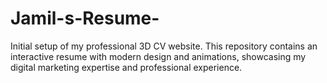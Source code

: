 # Jamil-s-Resume-
Initial setup of my professional 3D CV website. This repository contains an interactive resume with modern design and animations, showcasing my digital marketing expertise and professional experience.
